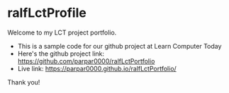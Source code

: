 # ralfLctProfile

Welcome to my LCT project portfolio.
- This is a sample code for our github project at Learn Computer Today
- Here's the github project link: https://github.com/parpar0000/ralfLctPortfolio
- Live link: https://parpar0000.github.io/ralfLctPortfolio/

Thank you!
